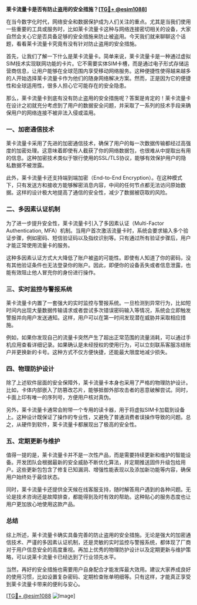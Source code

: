 **莱卡流量卡是否有防止盗用的安全措施？[[TG💪+ @esim1088](https://t.me/s/esim1088)]**

在当今数字化时代，网络安全和数据保护成为人们关注的重点。尤其是当我们使用一些重要的工具或服务时，比如莱卡流量卡这种与网络连接密切相关的设备，大家自然会关心它是否具备足够的安全措施来防止被盗用。今天我们就来聊聊这个话题，看看莱卡流量卡究竟有没有针对防止盗用的安全措施。

首先，让我们了解一下什么是莱卡流量卡。简单来说，莱卡流量卡是一种通过虚拟SIM技术实现联网功能的卡片。它不需要实体SIM卡槽，而是通过电子形式存储运营商信息，让用户能够在全球范围内享受移动网络服务。这种便捷性使得越来越多的人开始选择莱卡流量卡作为他们的随身网络解决方案。然而，正是因为它的便捷性和全球适用性，很多人担心它可能存在的安全隐患。

那么，莱卡流量卡到底有没有防止盗用的安全措施呢？答案是肯定的！莱卡流量卡在设计之初就充分考虑到了用户的数据安全问题，并采取了一系列的技术手段来确保用户的网络连接不被非法入侵或滥用。

### **一、加密通信技术**

莱卡流量卡采用了先进的加密通信技术，确保了用户的每一次数据传输都经过高强度的加密处理。这意味着即使有人截获了你的网络数据包，也很难从中提取出有用的信息。这种加密技术类似于银行使用的SSL/TLS协议，能够有效保护用户的隐私数据不被泄露。

此外，莱卡流量卡还支持端到端加密（End-to-End Encryption）。在这种模式下，只有发送方和接收方能够解密消息内容，中间的任何节点都无法访问原始数据。这样的设计极大地提高了通信的安全性，减少了数据被窃取的风险。

### **二、多因素认证机制**

为了进一步提升安全性，莱卡流量卡引入了多因素认证（Multi-Factor Authentication, MFA）机制。当用户首次激活流量卡时，系统会要求输入多个验证步骤，例如密码、短信验证码以及指纹识别等。只有通过所有验证步骤后，用户才能正常使用流量卡的服务。

这种多因素认证方式大大降低了账户被盗的可能性。即使有人知道了你的密码，没有其他验证条件也无法登录你的账户。因此，即便你的设备丢失或者信息泄露，也能有效阻止他人冒充你的身份进行操作。

### **三、实时监控与警报系统**

莱卡流量卡内置了一套强大的实时监控与警报系统。一旦检测到异常行为，比如短时间内出现大量数据传输请求或者尝试多次错误密码输入等情况，系统会立即触发警报并向用户发送通知。这样，用户可以在第一时间发现潜在威胁并采取相应措施。

例如，如果你发现自己的流量卡突然产生了超出正常范围的流量消耗，可以通过手机应用查看详细记录。如果确认是未经授权的使用行为，可以立刻联系客服冻结账户并更换新的卡号。这种方式不仅方便快捷，还能最大限度地减少损失。

### **四、物理防护设计**

除了上述软件层面的安全保障外，莱卡流量卡本身也采用了严格的物理防护设计。比如，卡体内部嵌入了防篡改芯片，能够抵御外部攻击者的恶意破解尝试。同时，卡面上印有唯一的序列号，方便用户核对真伪。

另外，莱卡流量卡通常会附带一个专用的读卡器，用于将虚拟SIM卡加载到设备上。这种设计既保证了操作的专业性，又避免了普通消费者误操作导致的问题。总之，从硬件到软件，莱卡流量卡都展现出了极高的安全性。

### **五、定期更新与维护**

值得一提的是，莱卡流量卡并不是一次性产品，而是需要持续更新和维护的智能设备。开发团队会根据最新的安全威胁不断优化算法，并定期推送固件升级包给用户。这些更新包包含了修复已知漏洞、增强性能表现以及添加新功能等内容，确保用户始终处于最佳状态。

同时，莱卡流量卡还提供全天候在线客服支持，随时解答用户遇到的各种问题。无论是技术咨询还是故障排查，都能得到及时有效的帮助。这种贴心的服务态度也让用户更加放心地使用这款产品。

### **总结**

综上所述，莱卡流量卡确实具备完善的防止盗用的安全措施。无论是强大的加密通信技术、严谨的多因素认证机制，还是灵敏的实时监控与警报系统，都体现了厂商对于用户信息安全的高度重视。再加上优秀的物理防护设计以及定期更新与维护策略，可以说莱卡流量卡已经达到了行业领先水平。

当然，再好的安全措施也需要用户自身配合才能发挥最大效用。建议大家养成良好的使用习惯，比如设置复杂密码、定期检查账单明细等。只有这样，才能真正享受到莱卡流量卡带来的便利与安心。

[[TG💪+ @esim1088](https://t.me/s/esim1088) ![Image](https://i.postimg.cc/4NQfJmqS/Snipaste-2025-05-13-00-14-12.png)]